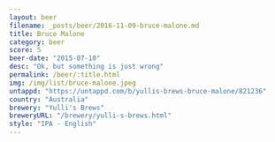 ```yaml
---
layout: beer
filename: _posts/beer/2016-11-09-bruce-malone.md
title: Bruce Malone
category: beer
score: 5
beer-date: "2015-07-10"
desc: "Ok, but something is just wrong"
permalink: /beer/:title.html
img: /img/list/bruce-malone.jpeg
untappd: "https://untappd.com/b/yullis-brews-bruce-malone/821236"
country: "Australia"
brewery: "Yulli's Brews"
breweryURL: "/brewery/yulli-s-brews.html"
style: "IPA - English"
---
```

